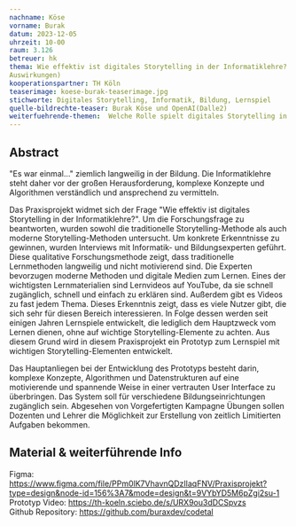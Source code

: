 ```yaml
---
nachname: Köse
vorname: Burak
datum: 2023-12-05
uhrzeit: 10-00
raum: 3.126
betreuer: hk
thema: Wie effektiv ist digitales Storytelling in der Informatiklehre? Ein Spiel als Lehrmittel(Konzeption, Umsetzung und
Auswirkungen)
kooperationspartner: TH Köln
teaserimage: koese-burak-teaserimage.jpg
stichworte: Digitales Storytelling, Informatik, Bildung, Lernspiel
quelle-bildrechte-teaser: Burak Köse und OpenAI(Dalle2)
weiterfuehrende-themen:  Welche Rolle spielt digitales Storytelling in der Förderung von Teamarbeit | Langzeitstudie und Nutzungsanalyse des
---
```


## Abstract

"Es war einmal..." ziemlich langweilig in der Bildung. Die Informatiklehre steht daher vor der großen Herausforderung, komplexe Konzepte und Algorithmen verständlich und ansprechend zu vermitteln.

Das Praxisprojekt widmet sich der Frage "Wie effektiv ist digitales Storytelling in der Informatiklehre?". Um die Forschungsfrage zu beantworten, wurden sowohl die traditionelle Storytelling-Methode als auch moderne Storytelling-Methoden untersucht. Um konkrete Erkenntnisse zu gewinnen, wurden Interviews mit Informatik- und Bildungsexperten geführt. Diese qualitative Forschungsmethode zeigt, dass traditionelle Lernmethoden langweilig und nicht motivierend sind. Die Experten bevorzugen moderne Methoden und digitale Medien zum Lernen. Eines der wichtigsten Lernmaterialien sind Lernvideos auf YouTube, da sie schnell zugänglich, schnell und einfach zu erklären sind. Außerdem gibt es Videos zu fast jedem Thema.
Dieses Erkenntnis zeigt, dass es viele Nutzer gibt, die sich sehr für diesen Bereich interessieren. In Folge dessen werden seit einigen Jahren Lernspiele entwickelt, die lediglich dem Hauptzweck vom Lernen dienen, ohne auf wichtige Storytelling-Elemente zu achten. Aus diesem Grund wird in diesem Praxisprojekt ein Prototyp zum Lernspiel mit wichtigen Storytelling-Elementen entwickelt.

Das Hauptanliegen bei der Entwicklung des Prototyps besteht darin, komplexe Konzepte, Algorithmen und Datenstrukturen auf eine motivierende und spannende Weise in einer vertrauten User Interface zu überbringen. Das System soll  für verschiedene Bildungseinrichtungen zugänglich sein. Abgesehen von Vorgefertigten Kampagne Übungen sollen Dozenten und Lehrer die Möglichkeit zur Erstellung von zeitlich Limitierten Aufgaben bekommen.

## Material & weiterführende Info
Figma: https://www.figma.com/file/PPm0lK7VhavnQDzIlaqFNV/Praxisprojekt?type=design&node-id=156%3A7&mode=design&t=9VYbYD5M6pZgi2su-1 <br/>
Prototyp Video: https://th-koeln.sciebo.de/s/URX9ou3dDCSpvzs <br/>
Github Repository: https://github.com/buraxdev/codetal <br/>



